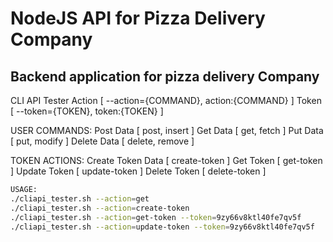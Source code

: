 # NodeJS API for Pizza Delivery Company
## Backend application for pizza delivery Company

<p>
CLI API Tester
Action	[ --action={COMMAND}, action:{COMMAND} ]
Token	[ --token={TOKEN}, token:{TOKEN} ]

USER COMMANDS:
Post Data	[ post, insert ]
Get Data	[ get, fetch ]
Put Data	[ put, modify ]
Delete Data	[ delete, remove ]

TOKEN ACTIONS:
Create Token Data	[ create-token ]
Get Token		[ get-token ]
Update Token		[ update-token ]
Delete Token		[ delete-token ]
</p>

``` sh
USAGE:
./cliapi_tester.sh --action=get
./cliapi_tester.sh --action=create-token
./cliapi_tester.sh --action=get-token --token=9zy66v8ktl40fe7qv5f
./cliapi_tester.sh --action=update-token --token=9zy66v8ktl40fe7qv5f
```
